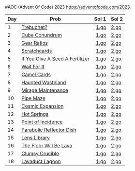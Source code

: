 #AOC (Advent Of Code) 2023
https://adventofcode.com/2023

| Day |Prob         | Sol 1            | Sol 2 |
| -----|-------- |-------------:| -----|
| 1 | [Trebuchet?](https://adventofcode.com/2023/day/1)| [1.go](./day1/solution/part1.go) | [2.go](./day1/solution/part2.go) |
| 2 | [Cube Conundrum](https://adventofcode.com/2023/day/2) | [1.go](./day2/solution/part1.go) | [2.go](./day2/solution/part2.go) |
| 3 | [Gear Ratios](https://adventofcode.com/2023/day/3) | [1.go](./day3/solution/part1.go) | [2.go](./day3/solution/part2.go) |
| 4 | [Scratchcards](https://adventofcode.com/2023/day/4) | [1.go](./day4/solution/part1.go) | [2.go](./day4/solution/part2.go) |
| 5 | [If You Give A Seed A Fertilizer](https://adventofcode.com/2023/day/5) | [1.go](./day5/solution/part1.go) | [2.go](./day5/solution/part2.go) |
| 6 | [Wait For It](https://adventofcode.com/2023/day/6) | [1.go](./day6/solution/part1.go) | [2.go](./day6/solution/part2.go) |
| 7 | [Camel Cards](https://adventofcode.com/2023/day/7) | [1.go](./day7/solution/part1.go) | [2.go](./day7/solution/part2.go) |
| 8 | [Haunted Wasteland](https://adventofcode.com/2023/day/8) | [1.go](./day8/solution/part1.go) | [2.go](./day8/solution/part2.go) |
| 9 | [Mirage Maintenance](https://adventofcode.com/2023/day/9) | [1.go](./day9/solution/part1.go) | [2.go](./day9/solution/part2.go) |
| 10 | [Pipe Maze](https://adventofcode.com/2023/day/10) | [1.go](./day10/solution/part1.go) | [2.go](./day10/solution/part2.go) |
| 11 | [Cosmic Expansion](https://adventofcode.com/2023/day/11) | [1.go](./day11/solution/part1.go) | [2.go](./day11/solution/part2.go) |
| 12 | [Hot Springs](https://adventofcode.com/2023/day/12) | [1.go](./day12/solution/part1.go) | [2.go](./day12/solution/part2.go) |
| 13 | [Point of Incidence](https://adventofcode.com/2023/day/13) | [1.go](./day13/solution/part1.go) | [2.go](./day13/solution/part2.go) |
| 14 | [Parabolic Reflector Dish](https://adventofcode.com/2023/day/14) | [1.go](./day14/solution/part1.go) | [2.go](./day14/solution/part2.go) |
| 15 | [Lens Library](https://adventofcode.com/2023/day/15) | [1.go](./day15/solution/part1.go) | [2.go](./day15/solution/part2.go) |
| 16 | [The Floor Will Be Lava](https://adventofcode.com/2023/day/16) | [1.go](./day16/solution/part1.go) | [2.go](./day16/solution/part2.go) |
| 17 | [Clumsy Crucible](https://adventofcode.com/2023/day/17) | [1.go](./day17/solution/part1.go) | [2.go](./day17/solution/part2.go) |
| 18 | [Lavaduct Lagoon](https://adventofcode.com/2023/day/18) | [1.go](./day18/solution/part1.go) | [2.go](./day18/solution/part2.go) |